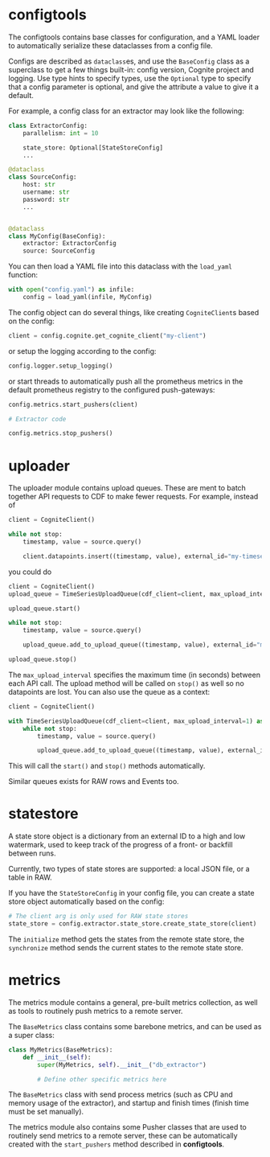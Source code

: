 # configtools

The configtools contains base classes for configuration, and a YAML loader to automatically
serialize these dataclasses from a config file.

Configs are described as `dataclass`es, and use the `BaseConfig` class as a superclass to get a few
things built-in: config version, Cognite project and logging. Use type hints to specify types, use
the `Optional` type to specify that a config parameter is optional, and give the attribute a value
to give it a default.

For example, a config class for an extractor may look like the following:

``` python
class ExtractorConfig:
    parallelism: int = 10

    state_store: Optional[StateStoreConfig]
    ...

@dataclass
class SourceConfig:
    host: str
    username: str
    password: str
    ...


@dataclass
class MyConfig(BaseConfig):
    extractor: ExtractorConfig
    source: SourceConfig
```

You can then load a YAML file into this dataclass with the `load_yaml` function:

``` python
with open("config.yaml") as infile:
    config = load_yaml(infile, MyConfig)
```

The config object can do several things, like creating `CogniteClient`s based on the config:

``` python
client = config.cognite.get_cognite_client("my-client")
```

or setup the logging according to the config:

``` python
config.logger.setup_logging()
```

or start threads to automatically push all the prometheus metrics in the default prometheus registry
to the configured push-gateways:

``` python
config.metrics.start_pushers(client)

# Extractor code

config.metrics.stop_pushers()
```



# uploader

The uploader module contains upload queues. These are ment to batch together API requests to CDF to
make fewer requests. For example, instead of

``` python
client = CogniteClient()

while not stop:
    timestamp, value = source.query()

    client.datapoints.insert((timestamp, value), external_id="my-timeseries")
```

you could do

``` python
client = CogniteClient()
upload_queue = TimeSeriesUploadQueue(cdf_client=client, max_upload_interval=1)

upload_queue.start()

while not stop:
    timestamp, value = source.query()

    upload_queue.add_to_upload_queue((timestamp, value), external_id="my-timeseries")

upload_queue.stop()
```

The `max_upload_interval` specifies the maximum time (in seconds) between each API call. The upload
method will be called on `stop()` as well so no datapoints are lost. You can also use the queue as
a context:

``` python
client = CogniteClient()

with TimeSeriesUploadQueue(cdf_client=client, max_upload_interval=1) as upload_queue:
    while not stop:
        timestamp, value = source.query()

        upload_queue.add_to_upload_queue((timestamp, value), external_id="my-timeseries")
```

This will call the `start()` and `stop()` methods automatically.

Similar queues exists for RAW rows and Events too.


# statestore

A state store object is a dictionary from an external ID to a high and low watermark, used to keep
track of the progress of a front- or backfill between runs.

Currently, two types of state stores are supported: a local JSON file, or a table in RAW.

If you have the `StateStoreConfig` in your config file, you can create a state store object
automatically based on the config:

``` python
# The client arg is only used for RAW state stores
state_store = config.extractor.state_store.create_state_store(client)
```

The `initialize` method gets the states from the remote state store, the `synchronize` method sends
the current states to the remote state store.


# metrics

The metrics module contains a general, pre-built metrics collection, as well as tools to routinely
push metrics to a remote server.

The `BaseMetrics` class contains some barebone metrics, and can be used as a super class:

``` python
class MyMetrics(BaseMetrics):
    def __init__(self):
        super(MyMetrics, self).__init__("db_extractor")

        # Define other specific metrics here
```

The `BaseMetrics` class with send process metrics (such as CPU and memory usage of the extractor),
and startup and finish times (finish time must be set manually).

The metrics module also contains some Pusher classes that are used to routinely send metrics to a
remote server, these can be automatically created with the `start_pushers` method described in
__configtools__.
